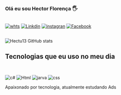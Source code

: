 
### Olá eu sou Hector Florença 🖐️ 



<br/>[![whts](https://img.shields.io/badge/WhatsApp-25D366?style=for-the-badge&logo=whatsapp&logoColor=white
)](https://contate.me/Hector)
[![Linkdin](https://img.shields.io/badge/LinkedIn-0077B5?style=for-the-badge&logo=linkedin&logoColor=white
)](https://www.linkedin.com/in/hector-floren%C3%A7a-361971194/)
[![instagran](https://img.shields.io/badge/Instagram-E4405F?style=for-the-badge&logo=instagram&logoColor=white
)](https://www.instagram.com/hectu13/)
[![Facebook](https://img.shields.io/badge/Facebook-1877F2?style=for-the-badge&logo=facebook&logoColor=white)](https://www.facebook.com/hector.florenca.9) 


<br/>![Hectu13 GitHub stats](https://github-readme-stats.vercel.app/api?username=Hectu13&show_icons=true&theme=highcontrast)

## Tecnologias que eu uso no meu dia 
<br/>

![c#](https://img.shields.io/badge/C%23-239120?style=for-the-badge&logo=c-sharp&logoColor=white)
![Html](https://img.shields.io/badge/HTML5-E34F26?style=for-the-badge&logo=html5&logoColor=white)
![jarva](https://img.shields.io/badge/JavaScript-F7DF1E?style=for-the-badge&logo=javascript&logoColor=black)
![css](https://img.shields.io/badge/CSS-239120?&style=for-the-badge&logo=css3&logoColor=white)<br/>

Apaixonado por tecnologia, atualmente estudando Ads
